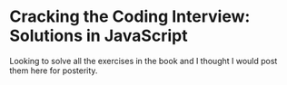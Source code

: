 # Cracking the Coding Interview: Solutions in JavaScript

Looking to solve all the exercises in the book and I thought I would post them here for posterity.